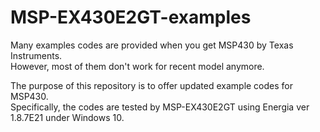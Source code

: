 # MSP-EX430E2GT-examples
Many examples codes are provided when you get MSP430 by Texas Instruments.  
However, most of them don't work for recent model anymore.  

The purpose of this repository is to offer updated example codes for MSP430.  
Specifically, the codes are tested by MSP-EX430E2GT using Energia ver 1.8.7E21 under Windows 10.
